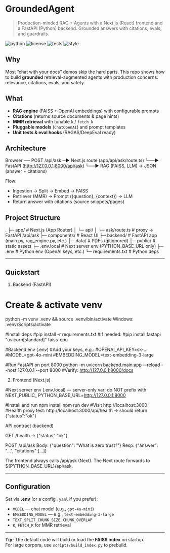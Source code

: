 # GroundedAgent
> Production-minded RAG + Agents with a Next.js (React) frontend and a FastAPI (Python) backend. Grounded answers with citations, evals, and guardrails.

![python](https://img.shields.io/badge/Python-3.11+-blue)
![license](https://img.shields.io/badge/license-MIT-green)
![tests](https://img.shields.io/badge/tests-passing-brightgreen)
![style](https://img.shields.io/badge/style-ruff%20%7C%20black-black)

## Why
Most “chat with your docs” demos skip the hard parts. This repo shows how to build **grounded** retrieval-augmented agents with production concerns: relevance, citations, evals, and safety.

## What
- **RAG engine** (FAISS + OpenAI embeddings) with configurable prompts  
- **Citations** (returns source documents & page hints)  
- **MMR retrieval** with tunable `k` / `fetch_k`  
- **Pluggable models** (`ChatOpenAI`) and prompt templates  
- **Unit tests & eval hooks** (RAGAS/DeepEval ready)

## Architecture

Browser ── POST /api/ask ─▶ Next.js route (app/api/ask/route.ts)
                             └──▶ FastAPI (http://127.0.0.1:8000/api/ask)
                                   └──▶ RAG (FAISS, LLM) → JSON (answer + citations)
                                   
Flow:
- Ingestion → Split → Embed → FAISS
- Retriever (MMR) → Prompt ({question}, {context}) → LLM
- Return answer with citations (source snippets/pages)


## Project Structure
.
├─ app/                     # Next.js (App Router)
│  └─ api/
│     └─ ask/route.ts      # proxy -> FastAPI /api/ask
├─ components/              # React UI
├─ backend/                 # FastAPI app (main.py, rag_engine.py, etc.)
├─ data/                    # PDFs (gitignored)
├─ public/                  # static assets
├─ .env.local               # Next server env (PYTHON_BASE_URL only)
├─ .env                     # Python env (OpenAI keys, etc.)
└─ requirements.txt         # Python deps

---

## Quickstart

1) Backend (FastAPI)

# Create & activate venv
python -m venv .venv && source .venv/bin/activate
Windows: .venv\Scripts\activate

#Install deps
#pip install -r requirements.txt
#If needed:
#pip install fastapi "uvicorn[standard]" faiss-cpu

#Backend env (.env)
#Add your keys, e.g.:
#OPENAI_API_KEY=sk-...
#MODEL=gpt-4o-mini
#EMBEDDING_MODEL=text-embedding-3-large

#Run FastAPI on port 8000
python -m uvicorn backend.main:app --reload --host 127.0.0.1 --port 8000
#Verify: http://127.0.0.1:8000/docs

2) Frontend (Next.js)

#Next server env (.env.local) — server-only var; do NOT prefix with NEXT_PUBLIC_
PYTHON_BASE_URL=http://127.0.0.1:8000

#Install and run
npm install
npm run dev
#Visit http://localhost:3000
#Health proxy test: http://localhost:3000/api/health  -> should return {"status":"ok"}


API contract (backend)

GET /health → {"status":"ok"}

POST /api/ask
Body: {"question": "What is zero trust?"}
Resp: {"answer": "...", "citations":[...]}

The frontend always calls /api/ask (Next). The Next route forwards to ${PYTHON_BASE_URL}/api/ask.

---



## Configuration

Set via **.env** (or a config `.yaml` if you prefer):

- `MODEL` — chat model (e.g., `gpt-4o-mini`)  
- `EMBEDDING_MODEL` — e.g., `text-embedding-3-large`  
- `TEXT_SPLIT_CHUNK_SIZE`, `CHUNK_OVERLAP`  
- `K`, `FETCH_K` for MMR retrieval  

---

**Tip:** The default code will build or load the **FAISS index** on startup.  
For large corpora, use `scripts/build_index.py` to prebuild.
